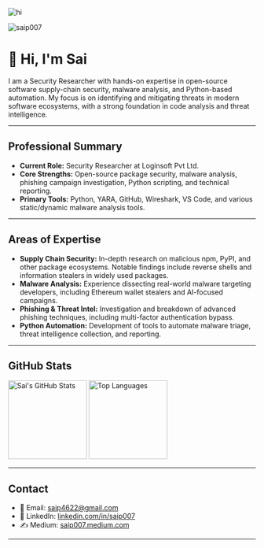 ![hi](https://media1.giphy.com/media/Q0LdqbADEDDmE/giphy.gif)

<p align="left"> <img src="https://visitor-badge.laobi.icu/badge?page_id=saip007.saip007" alt="saip007" /> </p>

# 👋 Hi, I'm Sai

I am a Security Researcher with hands-on expertise in open-source software supply-chain security, malware analysis, and Python-based automation. My focus is on identifying and mitigating threats in modern software ecosystems, with a strong foundation in code analysis and threat intelligence.

---

## Professional Summary

- **Current Role:** Security Researcher at Loginsoft Pvt Ltd.
- **Core Strengths:** Open-source package security, malware analysis, phishing campaign investigation, Python scripting, and technical reporting.
- **Primary Tools:** Python, YARA, GitHub, Wireshark, VS Code, and various static/dynamic malware analysis tools.

---

## Areas of Expertise

- **Supply Chain Security:** In-depth research on malicious npm, PyPI, and other package ecosystems. Notable findings include reverse shells and information stealers in widely used packages.
- **Malware Analysis:** Experience dissecting real-world malware targeting developers, including Ethereum wallet stealers and AI-focused campaigns.
- **Phishing & Threat Intel:** Investigation and breakdown of advanced phishing techniques, including multi-factor authentication bypass.
- **Python Automation:** Development of tools to automate malware triage, threat intelligence collection, and reporting.

---

## GitHub Stats

<p align="left">
  <img src="https://github-readme-stats.vercel.app/api?username=saip007&show_icons=true&theme=default&hide_rank=false" alt="Sai's GitHub Stats" height="160"/>
  <img src="https://github-readme-stats.vercel.app/api/top-langs/?username=saip007&layout=compact&theme=default&hide=html,css,scss" alt="Top Languages" height="160"/>
</p>

---

## Contact

- 📧 Email: [saip4622@gmail.com](mailto:saip4622@gmail.com)
- 💼 LinkedIn: [linkedin.com/in/saip007](https://linkedin.com/in/saip007/)
- ✍️ Medium: [saip007.medium.com](https://saip007.medium.com/)

---
